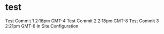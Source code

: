 # test
Test Commit 1 2:16pm GMT-4
Test Commit 2 2:18pm GMT-8
Test Commit 3 2:21pm GMT-8 in Site Configuration
